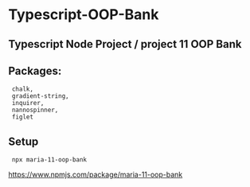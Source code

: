# Typescript-OOP-Bank
## Typescript Node Project / project 11 OOP Bank


## Packages:
```
 chalk,
 gradient-string,
 inquirer,
 nannospinner,
 figlet
```

 ## Setup
```
 npx maria-11-oop-bank
```
https://www.npmjs.com/package/maria-11-oop-bank
